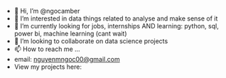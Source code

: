 - 👋 Hi, I’m @ngocamber
- 👀 I’m interested in data things related to analyse and make sense of it
- 🌱 I’m currently looking for jobs, internships AND learning: python, sql, power bi, machine learning (cant wait)
- 💞️ I’m looking to collaborate on data science projects
- 📫 How to reach me ...
- email: nguyenmngoc00@gmail.com
- View my projects here:
<!---
ngocamber/ngocamber is a ✨ special ✨ repository because its `README.md` (this file) appears on your GitHub profile.
You can click the Preview link to take a look at your changes.
--->
